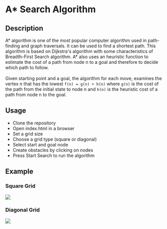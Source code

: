 # A* Search Algorithm 

## Description
A* algorithm is one of the most popular computer algorithm used in path-finding and graph traversals. It can be used to find a shortest path.
This algorithm is based on Dijkstra's algorithm with some characteristics of Breadth-First Search algorithm. A* also uses an heuristic function to estimate the cost of a path from node n to a goal and therefore to decide which path to follow.
<br><br>
Given starting point and a goal, the algorithm for each move, examines the vertex n that has the lowest `f(n) = g(n) + h(n)`  where `g(n)` is the cost of the path from the initial state to node n and `h(n)` is the heuristic cost of a path from node n to the goal.

## Usage
- Clone the repository 
- Open index.html in a browser
- Set a grid size
- Choose a grid type (square or diagonal)
- Select start and goal node
- Create obstacles by clicking on nodes
- Press Start Search to run the algorithm

## Example

### Square Grid
![](https://github.com/mateuszjanusz/ai-coursework/blob/master/examples/square.png?raw=true)
### Diagonal Grid
![](https://github.com/mateuszjanusz/ai-coursework/blob/master/examples/diagonal.png?raw=true)


